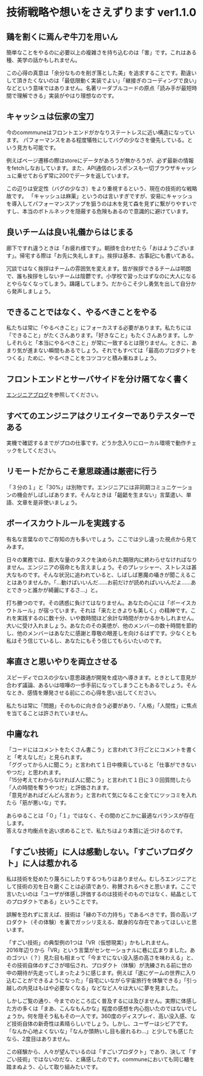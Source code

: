 技術戦略や想いをさえずります ver1.1.0
===


## 鶏を割くに焉んぞ牛刀を用いん
簡単なことをやるのに必要以上の複雑さを持ち込むのは「害」です。これはある種、美学の話かもしれません。

この心得の真意は「余分なものを削ぎ落とした美」を追求することです。勘違いして頂きたくないのは「最低限動く実装でよい」「継接ぎのコーディングで良い」などという意味ではありません。名著リーダブルコードの原点「読み手が最短時間で理解できる」実装がやはり理想なのです。


## キャッシュは伝家の宝刀

今のcommmuneはフロントエンドがかなりステートレスに近い構造になっています。
パフォーマンスをある程度犠牲にしてバグの少なさを優先している。という見方も可能です。

例えばページ遷移の際はstoreにデータがあろうが無かろうが、必ず最新の情報をfetchしなおしています。また、API通信のレスポンスも一切ブラウザキャッシュに乗せておらず常に200でデータを返しています。

この辺りは安定性（バグの少なさ）をより重視するという、現在の技術的な戦略故です。
「キャッシュは麻薬」というのは言いすぎですが、安易にキャッシュを導入してパフォーマンスアップを狙うのは木を見て森を見ずに繋がりやすいですし、本当のボトルネックを隠蔽する危険もあるので意識的に避けています。 



## 良いチームは良い礼儀からはじまる
廊下ですれ違うときは「お疲れ様です」。朝顔を合わせたら「おはようございます」。帰宅する際は「お先に失礼します」。挨拶は基本、古事記にも書いてある。

冗談ではなく挨拶はチームの雰囲気を変えます。皆が挨拶できるチームは明朗で、誰も挨拶をしないチームは陰鬱です。小学校で習ったはずなのに大人になるとやらなくなってしまう。躊躇してしまう。だからこそ少し勇気を出して自分から発声しましょう。



## できることではなく、やるべきことをやる
私たちは常に「やるべきこと」にフォーカスする必要があります。私たちには「できること」がたくさんあります。「好きなこと」もたくさんあります。しかしそれらと「本当にやるべきこと」が常に一致するとは限りません。ときに、あまり気が進まない瞬間もあるでしょう。それでもすべては「最高のプロダクトをつくる」ために、やるべきことをコツコツと積み重ねましょう。



## フロントエンドとサーバサイドを分け隔てなく書く
[エンジニアブログ](https://commmune.hatenablog.com/entry/commmune-architecture#%E7%B5%84%E7%B9%94%E3%82%A2%E3%83%BC%E3%82%AD%E3%83%86%E3%82%AF%E3%83%81%E3%83%A3)を参照してください。


## すべてのエンジニアはクリエイターでありテスターである
実機で確認するまでがプロの仕事です。どうか念入りにローカル環境で動作チェックをしてください。


## リモートだからこそ意思疎通は厳密に行う
「３分の１」と「30%」は別物です。エンジニアには非同期コミュニケーションの機会がしばしばあります。そんなときは「齟齬を生まない」言葉遣い、単語、文章を是非使いましょう。


## ボーイスカウトルールを実践する
有名な言葉なのでご存知の方も多いでしょう。ここでは少し違った視点から見てみます。

日々の業務では、膨大な量のタスクを決められた期限内に終わらせなければなりません。エンジニアの宿命とも言えましょう。そのプレッシャー、ストレスは甚大なものです。そんな状況に追われていると、しばしば悪魔の囁きが聞こえることはありませんか。「…動けばいいんだ……お前だけが読めればいいんだよ……あとできっと誰かが綺麗にするさ…」と。

打ち勝つのです。その誘惑に負けてはなりません。あなたの心には「ボーイスカウトルール」が宿っています。それは「来たときよりも美しく」の精神です。これを実践するのに数十分、いや数時間ほど余計な時間がかかるかもしれません。大いに受け入れましょう。あなたのその美徳が、他のメンバーの数十時間を節約し、他のメンバーはあなたに感謝と尊敬の眼差しを向けるはずです。少なくとも私はそう信じているし、あなたにもそう信じてもらいたいのです。



## 率直さと思いやりを両立させる
スピーディでロスの少ない意思疎通が開発を成功へ導きます。ときとして意見が合わず議論、あるいは喧嘩の一歩手前になってしまうこともあるでしょう。そんなとき、感情を爆発させる前にこの心得を思い出してください。

私たちは常に「問題」そのものに向き合う必要があり、「人格」「人間性」に焦点を当てることは許されていません。



## 中庸なれ
「コードにはコメントをたくさん書こう」と言われて３行ごとにコメントを書くと「考えなしだ」と見られます。  
「ググってから人に聞こう」と言われて１日中検索していると「仕事ができないやつだ」と思われます。  
「15分考えてわからなければ人に聞こう」と言われて１日に３０回質問したら「人の時間を奪うやつだ」と評価されます。  
「意見があればどんどん言おう」と言われて気になること全てにツッコミを入れたら「筋が悪いな」です。  

あらゆることは「０」「１」ではなく、その間のどこかに最適なバランスが存在します。  
答えなき均衡点を追い求めることで、私たちはより本質に近づけるのです。



## 「すごい技術」に人は感動しない。「すごいプロダクト」に人は惹かれる
私は技術を貶めたり蔑ろにしたりするつもりはありません。むしろエンジニアとして技術の刃を日々磨くことは必須であり、称賛されるべきと思います。ここで言いたいのは「ユーザが体感し評価するのは技術そのものではなく、結晶としてのプロダクトである」ということです。

誤解を恐れずに言えば、技術は「縁の下の力持ち」であるべきです。質の高いプロダクト（その体験）を裏でガッシリ支える、献身的な存在であってほしいと思います。

「すごい技術」の典型例の1つは「VR（仮想現実）」かもしれません。  
2016年辺りから「VR」という言葉がセンセーショナルに巷に広まりました。あのゴツい（？）見た目も相まって「今までにない没入感の高さを味わえる」と、その技術自体のすごさが喧伝され、プロダクト（体験）が洗練される前に世の中の期待が先走ってしまったように感じます。例えば「遂にゲームの世界に入り込むことができるようになった」「自宅にいながら宇宙旅行を体験できる」「引っ越しの内見はもはや必要なくなる」などなど人々は大いに夢を見ました。

しかしご覧の通り、今までのところ広く普及するには及びません。実際に体感した方の多くは「まあ、こんなもんかな」程度の感想を内心抱いたのではないでしょうか。何を隠そう私もその一人です。360度のディスプレイ、高い没入感、など技術自体の新奇性は素晴らしいでしょう。しかし、ユーザーはシビアです。「なんか心地よくないな」「なんか頭熱いし目も疲れるわ…」と少しでも感じたなら、2度目はありません。

この経験から、人々が望んでいるのは「すごいプロダクト」であり、決して「すごい技術」ではないのだな、と痛感したのです。communeにおいても同じ轍を踏まぬよう、心して取り組みたいです。



